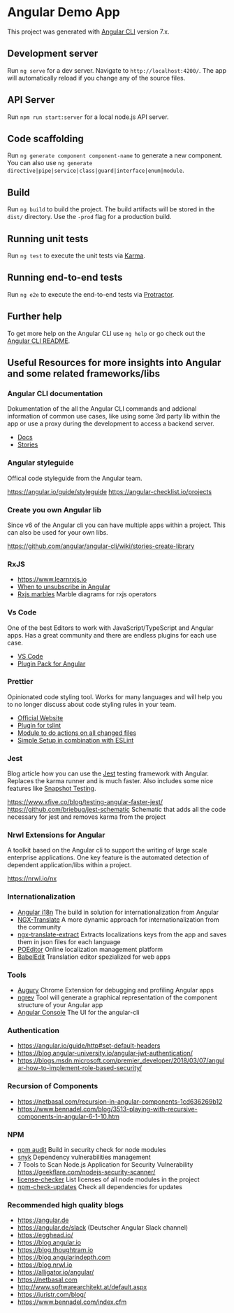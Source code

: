 # Angular Demo App

This project was generated with [Angular CLI](https://github.com/angular/angular-cli) version 7.x.

## Development server

Run `ng serve` for a dev server. Navigate to `http://localhost:4200/`. The app will automatically reload if you change any of the source files.

## API Server

Run `npm run start:server` for a local node.js API server.

## Code scaffolding

Run `ng generate component component-name` to generate a new component. You can also use `ng generate directive|pipe|service|class|guard|interface|enum|module`.

## Build

Run `ng build` to build the project. The build artifacts will be stored in the `dist/` directory. Use the `-prod` flag for a production build.

## Running unit tests

Run `ng test` to execute the unit tests via [Karma](https://karma-runner.github.io).

## Running end-to-end tests

Run `ng e2e` to execute the end-to-end tests via [Protractor](http://www.protractortest.org/).

## Further help

To get more help on the Angular CLI use `ng help` or go check out the [Angular CLI README](https://github.com/angular/angular-cli/blob/master/README.md).

## Useful Resources for more insights into Angular and some related frameworks/libs

### Angular CLI documentation

Dokumentation of the all the Angular CLI commands and addional information of common use cases, like using some 3rd party lib within the app or use a proxy during the development to access a backend server.

- [Docs](https://angular.io/cli)
- [Stories](https://github.com/angular/angular-cli/wiki/stories)

### Angular styleguide

Offical code styleguide from the Angular team.

https://angular.io/guide/styleguide
https://angular-checklist.io/projects

### Create you own Angular lib

Since v6 of the Angular cli you can have multiple apps within a project. This can also be used for your own libs.

https://github.com/angular/angular-cli/wiki/stories-create-library

### RxJS

- https://www.learnrxjs.io
- [When to unsubscribe in Angular](https://netbasal.com/when-to-unsubscribe-in-angular-d61c6b21bad3)
- [Rxjs marbles](https://rxmarbles.com/) Marble diagrams for rxjs operators

### Vs Code

One of the best Editors to work with JavaScript/TypeScript and Angular apps. Has a great community and there are endless plugins for each use case.

- [VS Code](https://code.visualstudio.com)
- [Plugin Pack for Angular](https://marketplace.visualstudio.com/items?itemName=johnpapa.angular-essentials)

### Prettier

Opinionated code styling tool. Works for many languages and will help you to no longer discuss about code styling rules in your team.

- [Official Website](https://prettier.io)
- [Plugin for tslint](https://github.com/alexjoverm/tslint-config-prettier)
- [Module to do actions on all changed files](https://github.com/okonet/lint-staged)
- [Simple Setup in combination with ESLint](https://github.com/lipis/prettier-setup/blob/master/README.md)

### Jest

Blog article how you can use the [Jest](https://facebook.github.io/jest/) testing framework with Angular. Replaces the karma runner and is much faster. Also includes some nice features like [Snapshot Testing](https://facebook.github.io/jest/docs/en/snapshot-testing.html).

https://www.xfive.co/blog/testing-angular-faster-jest/
https://github.com/briebug/jest-schematic Schematic that adds all the code necessary for jest and removes karma from the project

### Nrwl Extensions for Angular

A toolkit based on the Angular cli to support the writing of large scale enterprise applications. One key feature is the automated detection of dependent application/libs within a project.

https://nrwl.io/nx

### Internationalization

- [Angular i18n](https://angular.io/guide/i18n) The build in solution for internationalization from Angular
- [NGX-Translate](http://www.ngx-translate.com) A more dynamic approach for internationalization from the community
- [ngx-translate-extract](https://github.com/biesbjerg/ngx-translate-extract) Extracts localizations keys from the app and saves them in json files for each language
- [POEditor](https://poeditor.com) Online localization management platform
- [BabelEdit](https://www.codeandweb.com/babeledit) Translation editor spezialized for web apps

### Tools

- [Augury](https://augury.angular.io) Chrome Extension for debugging and profiling Angular apps
- [ngrev](https://github.com/mgechev/ngrev) Tool will generate a graphical representation of the component structure of your Angular app
- [Angular Console](https://angularconsole.com) The UI for the angular-cli

### Authentication

- https://angular.io/guide/http#set-default-headers
- https://blog.angular-university.io/angular-jwt-authentication/
- https://blogs.msdn.microsoft.com/premier_developer/2018/03/07/angular-how-to-implement-role-based-security/

### Recursion of Components

- https://netbasal.com/recursion-in-angular-components-1cd636269b12
- https://www.bennadel.com/blog/3513-playing-with-recursive-components-in-angular-6-1-10.htm

### NPM

- [npm audit](https://docs.npmjs.com/cli/audit) Build in security check for node modules
- [snyk](https://snyk.io) Dependency vulnerabilities management
- 7 Tools to Scan Node.js Application for Security Vulnerability https://geekflare.com/nodejs-security-scanner/
- [license-checker](https://github.com/davglass/license-checker) List licenses of all node modules in the project
- [npm-check-updates](https://github.com/tjunnone/npm-check-updates) Check all dependencies for updates

### Recommended high quality blogs

- https://angular.de
- https://angular.de/slack (Deutscher Angular Slack channel)
- https://egghead.io/
- https://blog.angular.io
- https://blog.thoughtram.io
- https://blog.angularindepth.com
- https://blog.nrwl.io
- https://alligator.io/angular/
- https://netbasal.com
- http://www.softwarearchitekt.at/default.aspx
- https://juristr.com/blog/
- https://www.bennadel.com/index.cfm
